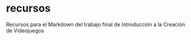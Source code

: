 # recursos
Recursos para el Markdown del trabajo final de Introducción a la Creación de Videojuegos
